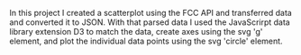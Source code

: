 In this project I created a scatterplot using the FCC API and transferred data and converted it to JSON.
With that parsed data I used the JavaScrirpt data library extension D3 to match the data, create axes using the svg 'g' element, and plot 
the individual data points using the svg 'circle' element.
